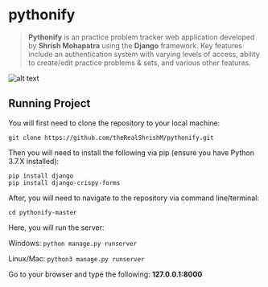 # pythonify
> **Pythonify** is an practice problem tracker web application developed by **Shrish Mohapatra** using the **Django** framework. Key features include an authentication system with varying levels of access, ability to create/edit practice problems & sets, and various other features.

![alt text](https://github.com/theRealShrishM/pythonify/blob/master/img/pythonify_problems.jpg "Practice Problems")

## Running Project
You will first need to clone the repository to your local machine:
```
git clone https://github.com/theRealShrishM/pythonify.git
```

Then you will need to install the following via pip (ensure you have Python 3.7.X installed):
```
pip install django
pip install django-crispy-forms
```

After, you will need to navigate to the repository via command line/terminal:
```
cd pythonify-master
```

Here, you will run the server:

Windows: `python manage.py runserver`

Linux/Mac: `python3 manage.py runserver`

Go to your browser and type the following: **127.0.0.1:8000**
